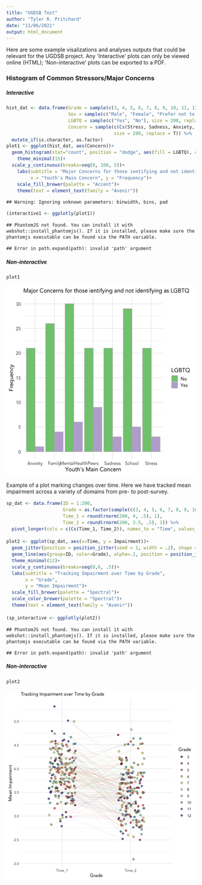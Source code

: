 ```yaml
---
title: "UGDSB Test"
author: "Tyler R. Pritchard"
date: "11/06/2021"
output: html_document
---
```



Here are some example visalizations and analyses outputs that could be relevant for the UGDSB project. Any 'Interactive' plots can only be viewed online (HTML); 'Non-interactive' plots can be exported to a PDF. 



### Histogram of Common Stressors/Major Concerns

##### Interactive


```r
hist_dat <- data.frame(Grade = sample(c(3, 4, 5, 6, 7, 8, 9, 10, 11, 12), size = 200, replace=T),
                       Sex = sample(c("Male", "Female", "Prefer not to say"), size = 200, replace=T),
                       LGBTQ = sample(c("Yes", "No"), size = 200, replace = T, prob = c(15, 85)),
                       Concern = sample(c(Cs(Stress, Sadness, Anxiety, Family, Peers, School, MentalHealth)),
                                        size = 200, replace = T)) %>% 
  mutate_if(is.character, as.factor)
plot1 <- ggplot(hist_dat, aes(Concern))+
  geom_histogram(stat="count", position = "dodge", aes(fill = LGBTQ), color = "grey71")+
    theme_minimal(15)+
  scale_y_continuous(breaks=seq(0, 100, 5))+
    labs(subtitle = "Major Concerns for those ientifying and not identifying as LGBTQ",
         x = "Youth's Main Concern", y = "Frequency")+
    scale_fill_brewer(palette = "Accent")+
    theme(text = element_text(family = "Avenir"))
```

```
## Warning: Ignoring unknown parameters: binwidth, bins, pad
```

```r
(interactive1 <- ggplotly(plot1))
```

```
## PhantomJS not found. You can install it with webshot::install_phantomjs(). If it is installed, please make sure the phantomjs executable can be found via the PATH variable.
```

```
## Error in path.expand(path): invalid 'path' argument
```

##### Non-interactive 


```r
plot1
```

![plot of chunk unnamed-chunk-3](figure/unnamed-chunk-3-1.png)

Example of a plot marking changes over time. Here we have tracked mean impairment across a variety of domains from pre- to post-survey. 


```r
sp_dat <- data.frame(ID = 1:200,
                     Grade = as.factor(sample(c(3, 4, 5, 6, 7, 8, 9, 10, 11, 12), size = 200, replace=T)),
                     Time_1 = round(rnorm(200, 4, .5), 1),
                     Time_2 = round(rnorm(200, 3.5, .5), 1)) %>% 
  pivot_longer(cols = c(Cs(Time_1, Time_2)), names_to = "Time", values_to = "Impairment")

plot2 <- ggplot(sp_dat, aes(x=Time, y = Impairment))+
  geom_jitter(position = position_jitter(seed = 1, width = .2), shape = 21, size=2, aes(fill = Grade), color = "grey21", alpha=.8)+
  geom_line(aes(group=ID, color=Grade), alpha=.1, position = position_jitter(seed = 1, width = .2))+
  theme_minimal(12)+
  scale_y_continuous(breaks=seq(0,6, .5))+
  labs(subtitle = "Tracking Impairment over Time by Grade", 
       x = "Grade",
       y = "Mean Impairment")+
  scale_fill_brewer(palette = "Spectral")+
  scale_color_brewer(palette = "Spectral")+
  theme(text = element_text(family = "Avenir"))

(sp_interactive <- ggplotly(plot2))
```

```
## PhantomJS not found. You can install it with webshot::install_phantomjs(). If it is installed, please make sure the phantomjs executable can be found via the PATH variable.
```

```
## Error in path.expand(path): invalid 'path' argument
```

##### Non-interactive

```r
plot2
```

![plot of chunk unnamed-chunk-5](figure/unnamed-chunk-5-1.png)

